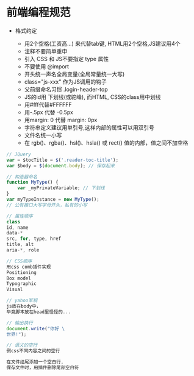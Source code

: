 # 前端编程规范

- 格式约定

  - 用2个空格(工资高...) 来代替tab键, HTML用2个空格,JS建议用4个
  - 注释不要简单重申
  - 引入 CSS 和 JS不要指定 type 属性
  - 不要使用 @import
  - 开头统一声名全局变量(全局常量统一大写)
  - class="js-xxx" 作为JS调用的钩子
  - 父前缀命名习惯 .login-header-top
  - JS的id用 下划线(或驼峰), 而HTML, CSS的class用中划线
  - 用#fff代替#FFFFFF
  - 用-.5px 代替 -0.5px
  - 用margin: 0 代替 margin: 0px
  - 字符串定义建议用单引号,这样内部的属性可以用双引号
  - 文件名统一小写
  - 在 rgb()、rgba()、hsl()、hsla() 或 rect() 值的内部，值之间不加空格

```javascript
// JQuery
var = $tocTitle = $('.reader-toc-title');
var $body = $(document.body); // 保存起来

// 构造器命名
function MyType() {
    var _myPrivateVariable; // 下划线
}
var myTypeInstance = new MyType();
// 公有接口大写字母开头，私有的小写

// 属性顺序
class
id, name
data-*
src, for, type, href
title, alt
aria-*, role

// CSS顺序
用css comb插件实现
Positioning
Box model
Typographic
Visual

// yahoo军规
js放在body中，
毕竟脚本放在head里怪怪的...

// 输出换行
document.write("你好 \
世界!");

// 语义的空行
例css不同内容之间的空行

在文件结尾添加一个空白行,
保存文件时，用插件删除尾部空白符
```
